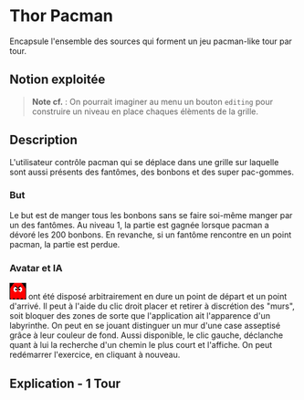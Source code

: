 # Thor Pacman

Encapsule l'ensemble des sources qui forment un jeu pacman-like tour par tour.

## Notion exploitée

> **Note cf.** : On pourrait imaginer au menu un bouton `editing` pour construire un niveau en place chaques élèments de la grille.

## Description

L'utilisateur contrôle pacman qui se déplace dans une grille sur laquelle sont aussi présents des fantômes, des bonbons et des super pac-gommes.

### But

Le but est de manger tous les bonbons sans se faire soi-même manger par un des fantômes. Au niveau 1, la partie est gagnée lorsque pacman a dévoré les 200 bonbons. En revanche, si un fantôme rencontre en un point pacman, la partie est perdue.

### Avatar et IA

![I'm a relative reference to a repository file](./Asset/ghost0.png)
ont été disposé arbitrairement en dure un point de départ et un point d'arrivé. Il peut à l'aide du clic droit placer et retirer à discrétion des "murs", soit bloquer des zones de sorte que l'application ait l'apparence d'un labyrinthe. On peut en se jouant distinguer un mur d'une case asseptisé grâce à leur couleur de fond. Aussi disponible, le clic gauche, déclanche quant à lui la recherche d'un chemin le plus court et l'affiche. On peut redémarrer l'exercice, en cliquant à nouveau.



## Explication - 1 Tour
